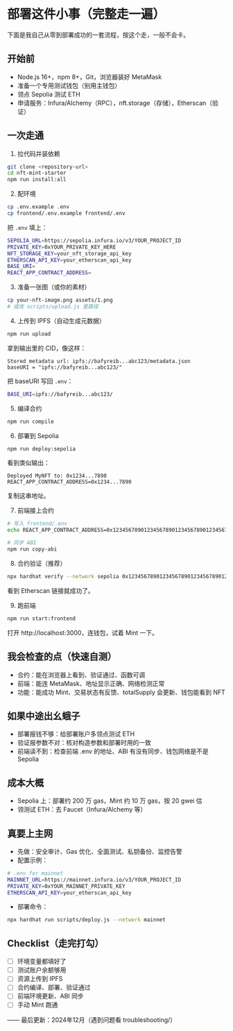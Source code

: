 # 部署这件小事（完整走一遍）

下面是我自己从零到部署成功的一套流程，按这个走，一般不会卡。

## 开始前
- Node.js 16+，npm 8+，Git，浏览器装好 MetaMask
- 准备一个专用测试钱包（别用主钱包）
- 领点 Sepolia 测试 ETH
- 申请服务：Infura/Alchemy（RPC），nft.storage（存储），Etherscan（验证）

## 一次走通

1) 拉代码并装依赖
```bash
git clone <repository-url>
cd nft-mint-starter
npm run install:all
```

2) 配环境
```bash
cp .env.example .env
cp frontend/.env.example frontend/.env
```
把 `.env` 填上：
```bash
SEPOLIA_URL=https://sepolia.infura.io/v3/YOUR_PROJECT_ID
PRIVATE_KEY=0xYOUR_PRIVATE_KEY_HERE
NFT_STORAGE_KEY=your_nft_storage_api_key
ETHERSCAN_API_KEY=your_etherscan_api_key
BASE_URI=
REACT_APP_CONTRACT_ADDRESS=
```

3) 准备一张图（或你的素材）
```bash
cp your-nft-image.png assets/1.png
# 或改 scripts/upload.js 里路径
```

4) 上传到 IPFS（自动生成元数据）
```bash
npm run upload
```
拿到输出里的 CID，像这样：
```
Stored metadata url: ipfs://bafyreib...abc123/metadata.json
baseURI = "ipfs://bafyreib...abc123/"
```
把 baseURI 写回 `.env`：
```bash
BASE_URI=ipfs://bafyreib...abc123/
```

5) 编译合约
```bash
npm run compile
```

6) 部署到 Sepolia
```bash
npm run deploy:sepolia
```
看到类似输出：
```
Deployed MyNFT to: 0x1234...7890
REACT_APP_CONTRACT_ADDRESS=0x1234...7890
```
复制这串地址。

7) 前端接上合约
```bash
# 写入 frontend/.env
echo REACT_APP_CONTRACT_ADDRESS=0x1234567890123456789012345678901234567890 >> frontend/.env

# 同步 ABI
npm run copy-abi
```

8) 合约验证（推荐）
```bash
npx hardhat verify --network sepolia 0x1234567890123456789012345678901234567890 "MyNFT" "MNFT" "ipfs://bafyreib...abc123/"
```
看到 Etherscan 链接就成功了。

9) 跑前端
```bash
npm run start:frontend
```
打开 http://localhost:3000，连钱包，试着 Mint 一下。

## 我会检查的点（快速自测）
- 合约：能在浏览器上看到、验证通过、函数可调
- 前端：能连 MetaMask、地址显示正确、网络检测正常
- 功能：能成功 Mint、交易状态有反馈、totalSupply 会更新、钱包能看到 NFT

## 如果中途出幺蛾子
- 部署报钱不够：给部署账户多领点测试 ETH
- 验证报参数不对：核对构造参数和部署时用的一致
- 前端读不到：检查前端 .env 的地址、ABI 有没有同步、钱包网络是不是 Sepolia

## 成本大概
- Sepolia 上：部署约 200 万 gas，Mint 约 10 万 gas，按 20 gwei 估
- 领测试 ETH：去 Faucet（Infura/Alchemy 等）

## 真要上主网
- 先做：安全审计、Gas 优化、全面测试、私钥备份、监控告警
- 配置示例：
```bash
# .env for mainnet
MAINNET_URL=https://mainnet.infura.io/v3/YOUR_PROJECT_ID
PRIVATE_KEY=0xYOUR_MAINNET_PRIVATE_KEY
ETHERSCAN_API_KEY=your_etherscan_api_key
```
- 部署命令：
```bash
npx hardhat run scripts/deploy.js --network mainnet
```

## Checklist（走完打勾）
- [ ] 环境变量都填好了
- [ ] 测试账户余额够用
- [ ] 资源上传到 IPFS
- [ ] 合约编译、部署、验证通过
- [ ] 前端环境更新、ABI 同步
- [ ] 手动 Mint 跑通

——
最后更新：2024年12月（遇到问题看 troubleshooting/）